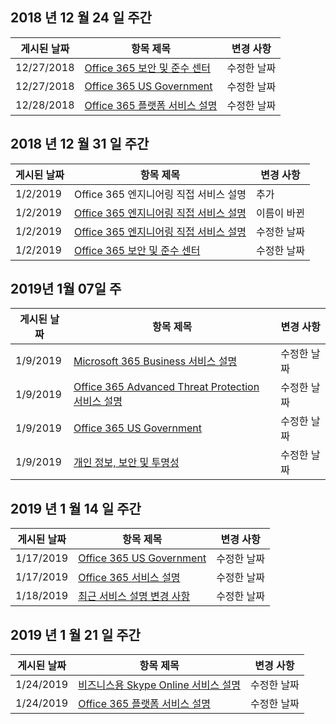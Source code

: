 <!-- This file is generated automatically each week. Changes made to this file will be overwritten.-->




## <a name="week-of-december-24-2018"></a>2018 년 12 월 24 일 주간


| 게시된 날짜 |항목 제목 | 변경 사항 |
|------|------------|--------|
| 12/27/2018 | [Office 365 보안 및 준수 센터](/Office365/ServiceDescriptions/office-365-platform-service-description/office-365-securitycompliance-center) | 수정한 날짜 |
| 12/27/2018 | [Office 365 US Government](/Office365/ServiceDescriptions/office-365-platform-service-description/office-365-us-government/office-365-us-government) | 수정한 날짜 |
| 12/28/2018 | [Office 365 플랫폼 서비스 설명](/Office365/ServiceDescriptions/office-365-platform-service-description/office-365-platform-service-description) | 수정한 날짜 |


## <a name="week-of-december-31-2018"></a>2018 년 12 월 31 일 주간


| 게시된 날짜 |항목 제목 | 변경 사항 |
|------|------------|--------|
| 1/2/2019 | Office 365 엔지니어링 직접 서비스 설명 | 추가 |
| 1/2/2019 | [Office 365 엔지니어링 직접 서비스 설명](/Office365/ServiceDescriptions/office-365-engineering-direct-service-description) | 이름이 바뀐 |
| 1/2/2019 | [Office 365 엔지니어링 직접 서비스 설명](/Office365/ServiceDescriptions/office-365-engineering-direct-service-description) | 수정한 날짜 |
| 1/2/2019 | [Office 365 보안 및 준수 센터](/Office365/ServiceDescriptions/office-365-platform-service-description/office-365-securitycompliance-center) | 수정한 날짜 |


## <a name="week-of-january-07-2019"></a>2019년 1월 07일 주


| 게시된 날짜 |항목 제목 | 변경 사항 |
|------|------------|--------|
| 1/9/2019 | [Microsoft 365 Business 서비스 설명](/Office365/ServiceDescriptions/microsoft-365-business-service-description) | 수정한 날짜 |
| 1/9/2019 | [Office 365 Advanced Threat Protection 서비스 설명](/Office365/ServiceDescriptions/office-365-advanced-threat-protection-service-description) | 수정한 날짜 |
| 1/9/2019 | [Office 365 US Government](/Office365/ServiceDescriptions/office-365-platform-service-description/office-365-us-government/office-365-us-government) | 수정한 날짜 |
| 1/9/2019 | [개인 정보, 보안 및 투명성](/Office365/ServiceDescriptions/office-365-platform-service-description/privacy-security-and-transparency) | 수정한 날짜 |


## <a name="week-of-january-14-2019"></a>2019 년 1 월 14 일 주간


| 게시된 날짜 |항목 제목 | 변경 사항 |
|------|------------|--------|
| 1/17/2019 | [Office 365 US Government](/Office365/ServiceDescriptions/office-365-platform-service-description/office-365-us-government/office-365-us-government) | 수정한 날짜 |
| 1/17/2019 | [Office 365 서비스 설명](/Office365/ServiceDescriptions/office-365-service-descriptions-technet-library) | 수정한 날짜 |
| 1/18/2019 | [최근 서비스 설명 변경 사항](/Office365/ServiceDescriptions/recent-service-descriptions-changes) | 수정한 날짜 |


## <a name="week-of-january-21-2019"></a>2019 년 1 월 21 일 주간


| 게시된 날짜 |항목 제목 | 변경 사항 |
|------|------------|--------|
| 1/24/2019 | [비즈니스용 Skype Online 서비스 설명](/Office365/ServiceDescriptions/skype-for-business-online-service-description/skype-for-business-online-service-description) | 수정한 날짜 |
| 1/24/2019 | [Office 365 플랫폼 서비스 설명](/Office365/ServiceDescriptions/office-365-platform-service-description/office-365-platform-service-description) | 수정한 날짜 |

